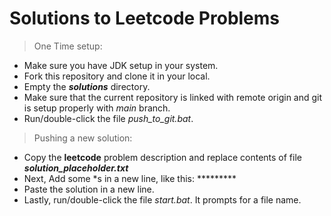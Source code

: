 # Solutions to Leetcode Problems

> One Time setup:

* Make sure you have JDK setup in your system.
* Fork this repository and clone it in your local.
* Empty the ***solutions*** directory.
* Make sure that the current repository is linked with remote origin and git is setup properly with *main* branch.
* Run/double-click the file *push_to_git.bat*.



> Pushing a new solution:

* Copy the **leetcode** problem description and replace contents of file ***solution_placeholder.txt***
* Next, Add some *s in a new line, like this: *********
* Paste the solution in a new line.
* Lastly, run/double-click the file  *start.bat*. It prompts for a file name.
